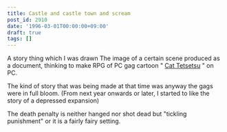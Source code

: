 ```yaml
---
title: Castle and castle town and scream
post_id: 2910
date: '1996-03-01T00:00:00+09:00'
draft: true
tags: []
---
```


A story thing which I was drawn The image of a certain scene produced as a document, thinking to make RPG of PC gag cartoon " [Cat Tetsetsu](https://danmaq.com/cats_story) " on PC.

The kind of story that was being made at that time was anyway the gags were in full bloom. (From next year onwards or later, I started to like the story of a depressed expansion)

The death penalty is neither hanged nor shot dead but "tickling punishment" or it is a fairly fairy setting.
